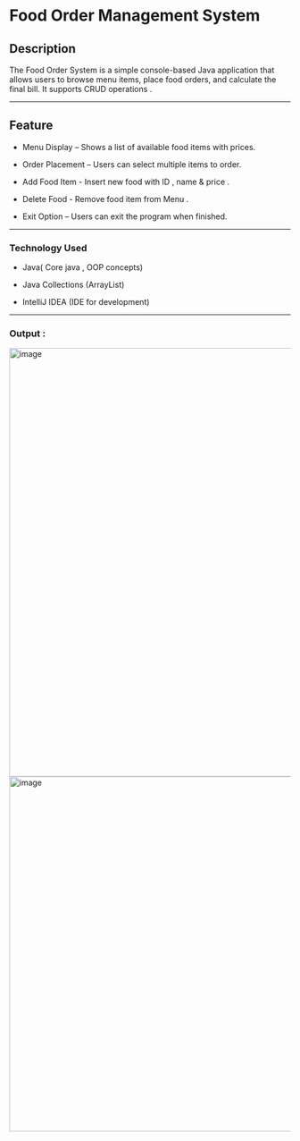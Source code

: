 # Food Order Management System

## Description 
The Food Order System is a simple console-based Java application that allows users to browse menu items, place food orders, and calculate the final bill.
It supports CRUD operations .

---

## Feature 
- Menu Display – Shows a list of available food items with prices.
 
- Order Placement – Users can select multiple items to order.

- Add Food Item - Insert new food with ID , name & price .

- Delete Food - Remove food item from Menu .

- Exit Option – Users can exit the program when finished. 

---
### Technology Used 

- Java( Core java , OOP concepts)

- Java Collections (ArrayList)

- IntelliJ IDEA (IDE for development)

---

### Output :

<img width="662" height="767" alt="image" src="https://github.com/user-attachments/assets/7035ee05-2b54-4b73-9999-f300fe35a726" />

<img width="568" height="635" alt="image" src="https://github.com/user-attachments/assets/3bff176d-82f5-4fdc-a7a3-bcf5ebe196c5" />
